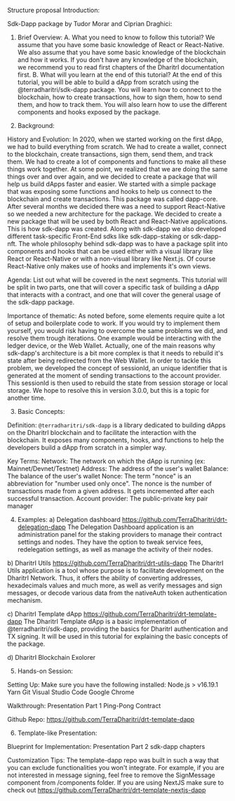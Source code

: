 Structure proposal
Introduction:

Sdk-Dapp package by Tudor Morar and Ciprian Draghici: 

1. Brief Overview: 
A. What you need to know to follow this tutorial?
    We assume that you have some basic knowledge of React or React-Native. We also assume that you have some basic knowledge of the blockchain and how it works. If you don't have any knowledge of the blockchain, we recommend you to read first chapters of the DharitrI documentation first.
B. What will you learn at the end of this tutorial?
    At the end of this tutorial, you will be able to build a dApp from scratch using the @terradharitri/sdk-dapp package. You will learn how to connect to the blockchain, how to create transactions, how to sign them, how to send them, and how to track them. You will also learn how to use the different components and hooks exposed by the package.

2. Background:

History and Evolution:
In 2020, when we started working on the first dApp, we had to build everything from scratch. We had to create a wallet, connect to the blockchain, create transactions, sign them, send them, and track them. We had to create a lot of components and functions to make all these things work together.
At some point, we realized that we are doing the same things over and over again, and we decided to create a package that will help us build dApps faster and easier.
We started with a simple package that was exposing some functions and hooks to help us connect to the blockchain and create transactions. This package was called dapp-core.
After several months we decided there was a need to support React-Native so we needed a new architecture for the package. We decided to create a new package that will be used by both React and React-Native applications. This is how sdk-dapp was created. Along with sdk-dapp we also developed different task-specific Front-End sdks like sdk-dapp-staking or sdk-dapp-nft. 
The whole philosophy behind sdk-dapp was to have a package split into components and hooks that can be used either with a visual library like React or React-Native or with a non-visual library like Next.js. Of course React-Native only makes use of hooks and implements it's own views. 

Agenda: List out what will be covered in the next segments.
This tutorial will be split in two parts, one that will cover a specific task of building a dApp that interacts with a contract, and one that will cover the general usage of the sdk-dapp package.

Importance of thematic: 
As noted before, some elements require quite a lot of setup and boilerplate code to work. If you would try to implement them yourself, you would risk having to overcome the same problems we did, and resolve them trough iterations. One example would be interacting with the ledger device, or the Web Wallet. Actually, one of the main reasons why sdk-dapp's architecture is a bit more complex is that it needs to rebuild it's state after being redirected from the Web Wallet. In order to tackle this problem, we developed the concept of sessionId, an unique identifier that is generated at the moment of sending transactions to the account provider. This sessionId is then used to rebuild the state from session storage or local storage. We hope to resolve this in version 3.0.0, but this is a topic for another time.

3. Basic Concepts:

Definition:
`@terradharitri/sdk-dapp` is a library dedicated to building dApps on the DharitrI blockchain and to facilitate the interaction with the blockchain.
It exposes many components, hooks, and functions to help the developers build a dApp from scratch in a simpler way.

Key Terms: 
Network: The network on which the dApp is running (ex: Mainnet/Devnet/Testnet)
Address: The address of the user's wallet
Balance: The balance of the user's wallet
Nonce: The term "nonce" is an abbreviation for "number used only once". The nonce is the number of transactions made from a given address. It gets incremented after each successful transaction.
Account provider: The public-private key pair manager


4. Examples:
a) Delegation dashboard https://github.com/TerraDharitri/drt-delegation-dapp
The Delegation Dashboard application is an administration panel for the staking providers to manage their contract settings and nodes. They have the option to tweak service fees, redelegation settings, as well as manage the activity of their nodes.

b) DharitrI Utils https://github.com/TerraDharitri/drt-utils-dapp
The DharitrI Utils application is a tool whose purpose is to facilitate development on the DharitrI Network. Thus, it offers the ability of converting addresses, hexadecimals values and much more, as well as verify messages and sign messages, or decode various data from the nativeAuth token authentication mechanism.

c) DharitrI Template dApp https://github.com/TerraDharitri/drt-template-dapp
The DharitrI Template dApp is a basic implementation of @terradharitri/sdk-dapp, providing the basics for DharitrI authentication and TX signing. It will be used in this tutorial for explaining the basic concepts of the package.

d) DharitrI Blockchain Exolorer

5. Hands-on Session:

Setting Up: 
Make sure you have the following installed:
Node.js  > v16.19.1
Yarn
Git
Visual Studio Code
Google Chrome

Walkthrough: Presentation Part 1 Ping-Pong Contract

Github Repo: https://github.com/TerraDharitri/drt-template-dapp

6. Template-like Presentation:

Blueprint for Implementation: Presentation Part 2 sdk-dapp chapters

Customization Tips: 
The template-dapp repo was built in such a way that you can exclude functionalities you won't integrate. For example, if you are not interested in message signing, feel free to remove the SignMessage component from /components folder. 
If you are using NextJS make sure to check out https://github.com/TerraDharitri/drt-template-nextjs-dapp
